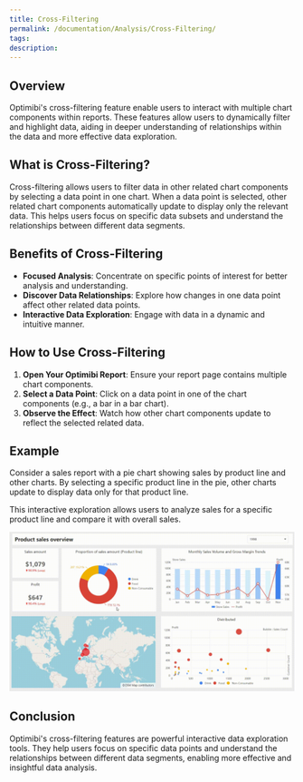 ```yaml
---
title: Cross-Filtering
permalink: /documentation/Analysis/Cross-Filtering/
tags:
description: 
---
```


## Overview

Optimibi's cross-filtering feature enable users to interact with multiple chart components within reports. These features allow users to dynamically filter and highlight data, aiding in deeper understanding of relationships within the data and more effective data exploration.

## What is Cross-Filtering?

Cross-filtering allows users to filter data in other related chart components by selecting a data point in one chart. When a data point is selected, other related chart components automatically update to display only the relevant data. This helps users focus on specific data subsets and understand the relationships between different data segments.

## Benefits of Cross-Filtering

- **Focused Analysis**: Concentrate on specific points of interest for better analysis and understanding.
- **Discover Data Relationships**: Explore how changes in one data point affect other related data points.
- **Interactive Data Exploration**: Engage with data in a dynamic and intuitive manner.

## How to Use Cross-Filtering

1. **Open Your Optimibi Report**: Ensure your report page contains multiple chart components.
2. **Select a Data Point**: Click on a data point in one of the chart components (e.g., a bar in a bar chart).
3. **Observe the Effect**: Watch how other chart components update to reflect the selected related data.

## Example

Consider a sales report with a pie chart showing sales by product line and other charts. By selecting a specific product line in the pie, other charts update to display data only for that product line.

This interactive exploration allows users to analyze sales for a specific product line and compare it with overall sales.

<div align="left"><img src="images/20230112_223238.gif"  /></div>

## Conclusion

Optimibi's cross-filtering  features are powerful interactive data exploration tools. They help users focus on specific data points and understand the relationships between different data segments, enabling more effective and insightful data analysis.